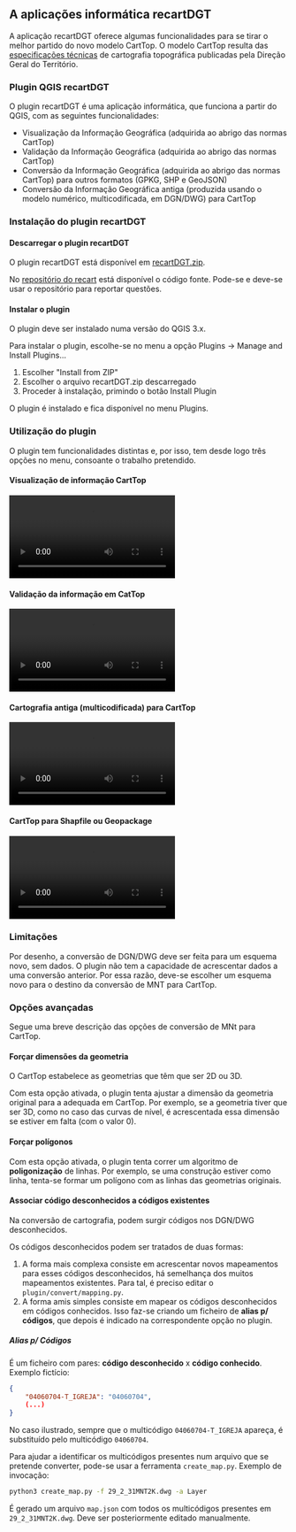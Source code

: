 ## A aplicações informática recartDGT

A aplicação recartDGT oferece algumas funcionalidades para se tirar o melhor partido do novo modelo CartTop. O modelo CartTop resulta das [especificações técnicas](https://www.dgterritorio.pt/sites/default/files/ficheiros-cartografia/NormasEspecificacoesTecnicasCartTop.pdf) de cartografia topográfica publicadas pela Direção Geral do Território.

### Plugin QGIS recartDGT

O plugin recartDGT é uma aplicação informática, que funciona a partir do QGIS, com as seguintes funcionalidades:
- Visualização da Informação Geográfica (adquirida ao abrigo das normas CartTop)
- Validação da Informação Geográfica (adquirida ao abrigo das normas CartTop)
- Conversão da Informação Geográfica (adquirida ao abrigo das normas CartTop) para outros formatos (GPKG, SHP e GeoJSON)
- Conversão da Informação Geográfica antiga (produzida usando o modelo numérico, multicodificada, em DGN/DWG) para CartTop

### Instalação do plugin recartDGT

#### Descarregar o plugin recartDGT

O plugin recartDGT está disponível em [recartDGT.zip](https://gitlab.com/geomaster/dgt-recart/-/blob/master/plugin/recartDGT.zip). 

No [repositório do recart](https://gitlab.com/geomaster/dgt-recart) está disponível o código fonte. Pode-se e deve-se usar o repositório para reportar questões.

#### Instalar o plugin

O plugin deve ser instalado numa versão do QGIS 3.x. 

Para instalar o plugin, escolhe-se no menu a opção Plugins → Manage and Install Plugins...
1. Escolher "Install from ZIP"
2. Escolher o arquivo recartDGT.zip descarregado
3. Proceder à instalação, primindo o botão Install Plugin

O plugin é instalado e fica disponível no menu Plugins.

### Utilização do plugin

O plugin tem funcionalidades distintas e, por isso, tem desde logo três opções no menu, consoante o trabalho pretendido.

#### Visualização de informação CartTop

![](images/carttop2qgis.webm)

#### Validação da informação em CatTop

![](images/carttop-validation.webm)

#### Cartografia antiga (multicodificada) para CartTop

![](images/mnt2carttop.webm)

#### CartTop para Shapfile ou Geopackage

![](images/carttop2gpkg.webm)

### Limitações

Por desenho, a conversão de DGN/DWG deve ser feita para um esquema novo, sem dados. O plugin não tem a capacidade de acrescentar dados a uma conversão anterior. Por essa razão, deve-se escolher um esquema novo para o destino da conversão de MNT para CartTop.

### Opções avançadas

Segue uma breve descrição das opções de conversão de MNt para CartTop.
#### Forçar dimensões da geometria

O CartTop estabelece as geometrias que têm que ser 2D ou 3D. 

Com esta opção ativada, o plugin tenta ajustar a dimensão da geometria original para a adequada em CartTop. Por exemplo, se a geometria tiver que ser 3D, como no caso das curvas de nível, é acrescentada essa dimensão se estiver em falta (com o valor 0).
#### Forçar polígonos

Com esta opção ativada, o plugin tenta correr um algoritmo de **poligonização** de linhas. Por exemplo, se uma construção estiver como linha, tenta-se formar um polígono com as linhas das geometrias originais.

#### Associar código desconhecidos a códigos existentes

Na conversão de cartografia, podem surgir códigos nos DGN/DWG desconhecidos. 

Os códigos desconhecidos podem ser tratados de duas formas:
1. A forma mais complexa consiste em acrescentar novos mapeamentos para esses códigos desconhecidos, há semelhança dos muitos mapeamentos existentes. Para tal, é preciso editar o `plugin/convert/mapping.py`.
2. A forma amis simples consiste em mapear os códigos desconhecidos em códigos conhecidos. Isso faz-se criando um ficheiro de __alias p/ códigos__, que depois é indicado na correspondente opção no plugin.

##### Alias p/ Códigos

É um ficheiro com pares: __código desconhecido__ x __código conhecido__. Exemplo fictício:

```json
{
    "04060704-T_IGREJA": "04060704",
    (...)
}
```

No caso ilustrado, sempre que o multicódigo `04060704-T_IGREJA` apareça, é substituído pelo multicódigo `04060704`.

Para ajudar a identificar os multicódigos presentes num arquivo que se pretende converter, pode-se usar a ferramenta `create_map.py`. Exemplo de invocação:
```bash
python3 create_map.py -f 29_2_31MNT2K.dwg -a Layer
```
É gerado um arquivo `map.json` com todos os multicódigos presentes em `29_2_31MNT2K.dwg`. Deve ser posteriormente editado manualmente.
